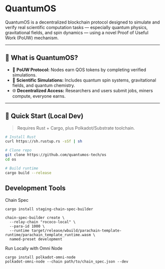 # QuantumOS

QuantumOS is a decentralized blockchain protocol designed to simulate and verify real scientific computation tasks — especially quantum physics, gravitational fields, and spin dynamics — using a novel Proof of Useful Work (PoUW) mechanism.

---

## 🧠 What is QuantumOS?

- 🧩 **PoUW Protocol:** Nodes earn QOS tokens by completing verified simulations.
- 🧪 **Scientific Simulations:** Includes quantum spin systems, gravitational fields, and quantum chemistry.
- 🌐 **Decentralized Access:** Researchers and users submit jobs, miners compute, everyone earns.

---

## 🚀 Quick Start (Local Dev)

> Requires Rust + Cargo, plus Polkadot/Substrate toolchain.

```bash
# Install Rust
curl https://sh.rustup.rs -sSf | sh

# Clone repo
git clone https://github.com/quantumos-tech/os
cd os

# Build runtime
cargo build --release

```

## Development Tools

Chain Spec

```
cargo install staging-chain-spec-builder

chain-spec-builder create \
  --relay-chain "rococo-local" \
  --para-id 1000 \
  --runtime target/release/wbuild/parachain-template-runtime/parachain_template_runtime.wasm \
  named-preset development

```

Run Locally with Omni Node

```
cargo install polkadot-omni-node
polkadot-omni-node --chain path/to/chain_spec.json --dev

```